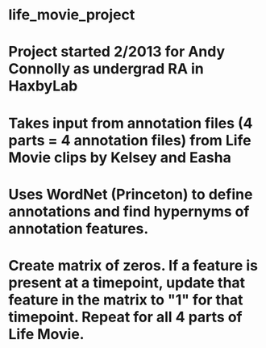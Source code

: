 # life_movie_project
# Project started 2/2013 for Andy Connolly as undergrad RA in HaxbyLab
# Takes input from annotation files (4 parts = 4 annotation files) from Life Movie clips by Kelsey and Easha
# Uses WordNet (Princeton) to define annotations and find hypernyms of annotation features.

# Create matrix of zeros. If a feature is present at a timepoint, update that feature in the matrix to "1" for that timepoint. Repeat for all 4 parts of Life Movie.
